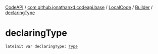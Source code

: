[CodeAPI](../../../index.md) / [com.github.jonathanxd.codeapi.base](../../index.md) / [LocalCode](../index.md) / [Builder](index.md) / [declaringType](.)

# declaringType

`lateinit var declaringType: `[`Type`](http://docs.oracle.com/javase/6/docs/api/java/lang/reflect/Type.html)